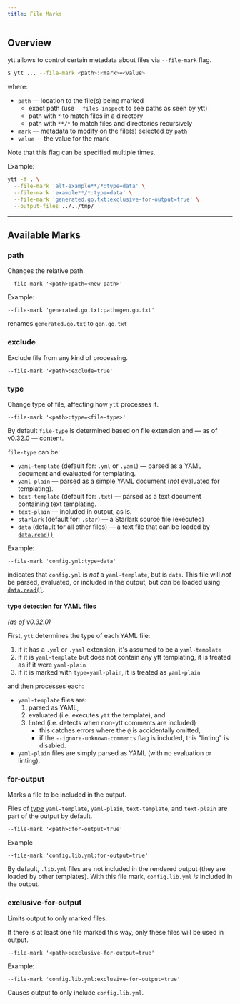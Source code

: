 ```yaml
---
title: File Marks
---
```


## Overview

ytt allows to control certain metadata about files via `--file-mark` flag.

```bash
$ ytt ... --file-mark <path>:<mark>=<value>
```

where:
- `path` — location to the file(s) being marked
    - exact path (use `--files-inspect` to see paths as seen by ytt)
    - path with `*` to match files in a directory
    - path with `**/*` to match files and directories recursively
- `mark` — metadata to modify on the file(s) selected by `path`
- `value` — the value for the mark

Note that this flag can be specified multiple times. 

Example: 

```bash
ytt -f . \
  --file-mark 'alt-example**/*:type=data' \
  --file-mark 'example**/*:type=data' \
  --file-mark 'generated.go.txt:exclusive-for-output=true' \
  --output-files ../../tmp/
```

---
## Available Marks

### path

Changes the relative path.

```
--file-mark '<path>:path=<new-path>'
```

Example: 

```
--file-mark 'generated.go.txt:path=gen.go.txt'
```

renames `generated.go.txt` to `gen.go.txt`

### exclude

Exclude file from any kind of processing. 

```
--file-mark '<path>:exclude=true'
```

### type

Change type of file, affecting how `ytt` processes it. 

```
--file-mark '<path>:type=<file-type>'
```

By default `file-type` is determined based on file extension and — as of v0.32.0 — content.

`file-type` can be: 
- `yaml-template` (default for: `.yml` or `.yaml`) — parsed as a YAML document and evaluated for templating.
- `yaml-plain` — parsed as a simple YAML document (_not_ evaluated for templating).
- `text-template` (default for: `.txt`) — parsed as a text document containing text templating.
- `text-plain` — included in output, as is.
- `starlark` (default for: `.star`) — a Starlark source file (executed)
- `data` (default for all other files) — a text file that can be loaded by [`data.read()`](lang-ref-ytt.md#data)

Example:

```
--file-mark 'config.yml:type=data'
```

indicates that `config.yml` is _not_ a `yaml-template`, but is `data`. This file will _not_ be parsed, evaluated, or included in the output, but _can_ be loaded using [`data.read()`](lang-ref-ytt.md#data).

#### type detection for YAML files
_(as of v0.32.0)_

First, `ytt` determines the type of each YAML file:
1. if it has a `.yml` or `.yaml` extension, it's assumed to be a `yaml-template`
2. if it is `yaml-template` but does not contain any ytt templating, it is treated as if it were `yaml-plain`
3. if it is marked with `type=yaml-plain`, it is treated as `yaml-plain`

and then processes each:
- `yaml-template` files are:
    1. parsed as YAML,
    2. evaluated (i.e. executes `ytt` the template), and
    3. linted (i.e. detects when non-ytt comments are included)
        - this catches errors where the `@` is accidentally omitted,
        - if the `--ignore-unknown-comments` flag is included, this "linting" is disabled.
- `yaml-plain` files are simply parsed as YAML (with no evaluation or linting).


### for-output

Marks a file to be included in the output.

Files of [type](#type) `yaml-template`, `yaml-plain`, `text-template`, and `text-plain` are part of the output by default.

```
--file-mark '<path>:for-output=true'
```

Example
```
--file-mark 'config.lib.yml:for-output=true'
```

By default, `.lib.yml` files are not included in the rendered output (they are loaded
by other templates).  With this file mark, `config.lib.yml` _is_ included in the output.

### exclusive-for-output

Limits output to only marked files.

If there is at least one file marked this way, only these files will be used in output. 

```
--file-mark '<path>:exclusive-for-output=true'
```

Example:
```
--file-mark 'config.lib.yml:exclusive-for-output=true'
```

Causes output to only include `config.lib.yml`.
